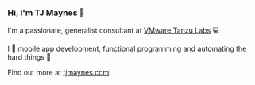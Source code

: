 ### Hi, I'm TJ Maynes 👋

I'm a passionate, generalist consultant at [VMware Tanzu Labs](https://tanzu.vmware.com/labs) 💻

I 💖 mobile app development, functional programming and automating the hard things 🚀

Find out more at [tjmaynes.com](https://tjmaynes.com)!
